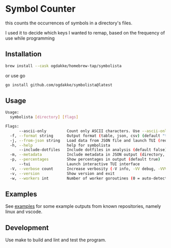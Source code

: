 # Symbol Counter

this counts the occurrences of symbols in a directory's files.

I used it to decide which keys I wanted to remap, based on the frequency of use while programming

## Installation

```sh
brew install --cask ogdakke/homebrew-tap/symbolista
```

or use go

```sh
go install github.com/ogdakke/symbolista@latest
```

## Usage

```sh
Usage:
  symbolista [directory] [flags]

Flags:
      --ascii-only         Count only ASCII characters. Use --ascii-only=false to include all Unicode characters (default true)
  -f, --format string      Output format (table, json, csv) (default "table")
  -j, --from-json string   Load data from JSON file and launch TUI (requires --tui flag)
  -h, --help               help for symbolista
      --include-dotfiles   Include dotfiles in analysis (default false)
  -m, --metadata           Include metadata in JSON output (directory, file counts, timing info) (default true) (default true)
  -p, --percentages        Show percentages in output (default true)
      --tui                Launch interactive TUI interface
  -V, --verbose count      Increase verbosity (-V info, -VV debug, -VVV trace)
  -v, --version            Show version and exit
  -w, --workers int        Number of worker goroutines (0 = auto-detect based on CPU cores) (default 0)
```

## Examples

See [examples](./examples/) for some example outputs from known repositories, namely linux and vscode.

## Development

Use make to build and lint and test the program.
